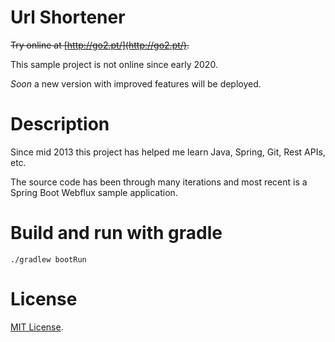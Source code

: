 
# Url Shortener
~~Try online at [http://go2.pt/](http://go2.pt/).~~

This sample project is not online since early 2020.

_Soon_ a new version with improved features will be deployed.

# Description

Since mid 2013 this project has helped me learn Java, Spring, Git, Rest APIs, etc.

The source code has been through many iterations and most recent is a Spring Boot Webflux sample application.

# Build and run with gradle
    ./gradlew bootRun

# License
[MIT License](https://en.wikipedia.org/wiki/MIT_License).
